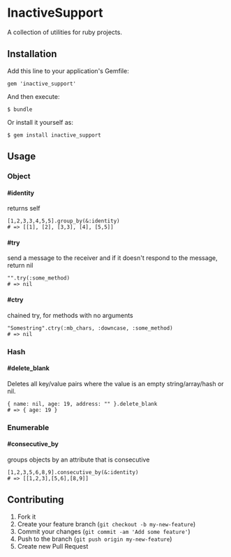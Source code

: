 # InactiveSupport

A collection of utilities for ruby projects. 

## Installation

Add this line to your application's Gemfile:

    gem 'inactive_support'

And then execute:

    $ bundle

Or install it yourself as:

    $ gem install inactive_support

## Usage

### Object
#### #identity
returns self
    
    [1,2,3,3,4,5,5].group_by(&:identity)
    # => [[1], [2], [3,3], [4], [5,5]]
    
#### #try
send a message to the receiver and if it doesn't respond to the message, return nil

    "".try(:some_method)
    # => nil
    
#### #ctry
chained try, for methods with no arguments

    "Somestring".ctry(:mb_chars, :downcase, :some_method)
    # => nil
    
### Hash
#### #delete_blank
Deletes all key/value pairs where the value is an empty string/array/hash or nil.

    { name: nil, age: 19, address: "" }.delete_blank
    # => { age: 19 }

### Enumerable
#### #consecutive_by
groups objects by an attribute that is consecutive

    [1,2,3,5,6,8,9].consecutive_by(&:identity)
    # => [[1,2,3],[5,6],[8,9]]
    

## Contributing

1. Fork it
2. Create your feature branch (`git checkout -b my-new-feature`)
3. Commit your changes (`git commit -am 'Add some feature'`)
4. Push to the branch (`git push origin my-new-feature`)
5. Create new Pull Request
